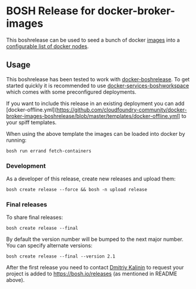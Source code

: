 # BOSH Release for docker-broker-images

This boshrelease can be used to seed a bunch of docker [images](https://github.com/cloudfoundry-community/docker-broker-images-boshrelease/blob/master/images.yml) into a [configurable list of docker nodes](https://github.com/cloudfoundry-community/docker-broker-images-boshrelease/blob/master/jobs/docker_load_images/spec#L10-L16).

## Usage

This boshrelease has been tested to work with [docker-boshrelease](https://github.com/cf-platform-eng/docker-boshrelease).
To get started quickly it is recommended to use [docker-services-boshworkspace](https://github.com/cloudfoundry-community/docker-services-boshworkspace) which comes with some preconfigured deployments.

If you want to include this release in an existing deployment you can add [docker-offline.yml](https://github.com/cloudfoundry-community/docker-broker-images-boshrelease/blob/master/templates/docker-offline.yml] to your spiff templates.

When using the above template the images can be loaded into docker by running:

```
bosh run errand fetch-containers
```

### Development

As a developer of this release, create new releases and upload them:

```
bosh create release --force && bosh -n upload release
```

### Final releases

To share final releases:

```
bosh create release --final
```

By default the version number will be bumped to the next major number. You can specify alternate versions:


```
bosh create release --final --version 2.1
```

After the first release you need to contact [Dmitriy Kalinin](mailto://dkalinin@pivotal.io) to request your project is added to https://bosh.io/releases (as mentioned in README above).
